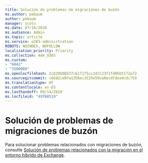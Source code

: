 ```yaml
---
title: Solución de problemas de migraciones de buzón
ms.author: pebaum
author: pebaum
manager: scotv
ms.date: 07/16/2020
ms.audience: Admin
ms.topic: article
ms.service: o365-administration
ROBOTS: NOINDEX, NOFOLLOW
localization_priority: Priority
ms.collection: Adm_O365
ms.custom:
- "6042"
- "3500008"
ms.openlocfilehash: 2c820b06b37c61f1f5cc247c23f1fd0bb5172a72
ms.sourcegitcommit: c6692ce0fa1358ec3529e59ca0ecdfdea4cdc759
ms.translationtype: HT
ms.contentlocale: es-ES
ms.lasthandoff: 09/14/2020
ms.locfileid: "49768519"
---
```

# <a name="troubleshooting-mailbox-migrations"></a>Solución de problemas de migraciones de buzón

Para solucionar problemas relacionados con migraciones de buzón, consulte [Solución de problemas relacionados con la migración en el entorno híbrido de Exchange](https://support.microsoft.com/help/10094/troubleshooting-migration-issues-in-exchange-hybrid-environment).
